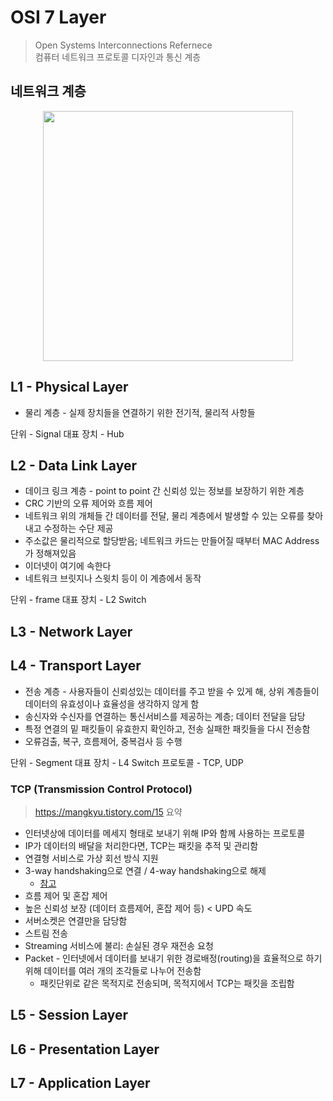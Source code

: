 # OSI 7 Layer

> Open Systems Interconnections Refernece\
> 컴퓨터 네트워크 프로토콜 디자인과 통신 계층


## 네트워크 계층
<center><img src="https://t1.daumcdn.net/cfile/tistory/99F6363359FDDC9E1F" width=400></center>


## L1 - Physical Layer

* 물리 계층 - 실제 장치들을 연결하기 위한 전기적, 물리적 사항들

단위 - Signal
대표 장치 - Hub


## L2 - Data Link Layer

* 데이크 링크 계층 - point to point 간 신뢰성 있는 정보를 보장하기 위한 계층
* CRC 기반의 오류 제어와 흐름 제어
* 네트워크 위의 개체들 간 데이터를 전달, 물리 계층에서 발생할 수 있는 오류를 찾아내고 수정하는 수단 제공
* 주소값은 물리적으로 할당받음; 네트워크 카드는 만들어질 때부터 MAC Address가 정해져있음
* 이더넷이 여기에 속한다
* 네트워크 브릿지나 스윗치 등이 이 계층에서 동작

단위 - frame
대표 장치 - L2 Switch


## L3 - Network Layer


## L4 - Transport Layer

* 전송 계층 - 사용자들이 신뢰성있는 데이터를 주고 받을 수 있게 해, 상위 계층들이 데이터의 유효성이나 효율성을 생각하지 않게 함
* 송신자와 수신자를 연결하는 통신서비스를 제공하는 계층; 데이터 전달을 담당
* 특정 연결의 밑 패킷들이 유효한지 확인하고, 전송 실패한 패킷들을 다시 전송함
* 오류검출, 복구, 흐름제어, 중복검사 등 수행

단위 - Segment
대표 장치 - L4 Switch
프로토콜 - TCP, UDP

### TCP (Transmission Control Protocol)
> https://mangkyu.tistory.com/15 요약
* 인터넷상에 데이터를 메세지 형태로 보내기 위해 IP와 함께 사용하는 프로토콜
* IP가 데이터의 배달을 처리한다면, TCP는 패킷을 추적 및 관리함
* 연결형 서비스로 가상 회선 방식 지원
* 3-way handshaking으로 연결 / 4-way handshaking으로 해제
  * [참고](https://mindnet.tistory.com/entry/%EB%84%A4%ED%8A%B8%EC%9B%8C%ED%81%AC-%EC%89%BD%EA%B2%8C-%EC%9D%B4%ED%95%B4%ED%95%98%EA%B8%B0-22%ED%8E%B8-TCP-3-WayHandshake-4-WayHandshake)
* 흐름 제어 및 혼잡 제어
* 높은 신뢰성 보장 (데이터 흐름제어, 혼잡 제어 등) < UPD 속도
* 서버소켓은 연결만을 담당함
* 스트림 전송
* Streaming 서비스에 불리: 손실된 경우 재전송 요청
* Packet - 인터넷에서 데이터를 보내기 위한 경로배정(routing)을 효율적으로 하기 위해 데이터를 여러 개의 조각들로 나누어 전송함
  * 패킷단위로 같은 목적지로 전송되며, 목적지에서 TCP는 패킷을 조립함


## L5 - Session Layer


## L6 - Presentation Layer


## L7 - Application Layer